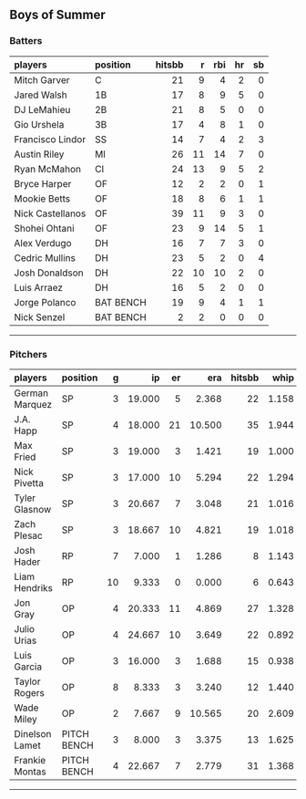 ## Boys of Summer

### Batters

 
|players          |position  | hitsbb|  r| rbi| hr| sb| 
|:----------------|:---------|------:|--:|---:|--:|--:| 
|Mitch Garver     |C         |     21|  9|   4|  2|  0| 
|Jared Walsh      |1B        |     17|  8|   9|  5|  0| 
|DJ LeMahieu      |2B        |     21|  8|   5|  0|  0| 
|Gio Urshela      |3B        |     17|  4|   8|  1|  0| 
|Francisco Lindor |SS        |     14|  7|   4|  2|  3| 
|Austin Riley     |MI        |     26| 11|  14|  7|  0| 
|Ryan McMahon     |CI        |     24| 13|   9|  5|  2| 
|Bryce Harper     |OF        |     12|  2|   2|  0|  1| 
|Mookie Betts     |OF        |     18|  8|   6|  1|  1| 
|Nick Castellanos |OF        |     39| 11|   9|  3|  0| 
|Shohei Ohtani    |OF        |     23|  9|  14|  5|  1| 
|Alex Verdugo     |DH        |     16|  7|   7|  3|  0| 
|Cedric Mullins   |DH        |     23|  5|   2|  0|  4| 
|Josh Donaldson   |DH        |     22| 10|  10|  2|  0| 
|Luis Arraez      |DH        |     16|  5|   2|  0|  0| 
|Jorge Polanco    |BAT BENCH |     19|  9|   4|  1|  1| 
|Nick Senzel      |BAT BENCH |      2|  2|   0|  0|  0| 

* * *

### Pitchers

 
|players        |position    |  g|     ip| er|    era| hitsbb|  whip| so|  w| sv| 
|:--------------|:-----------|--:|------:|--:|------:|------:|-----:|--:|--:|--:| 
|German Marquez |SP          |  3| 19.000|  5|  2.368|     22| 1.158| 22|  2|  0| 
|J.A. Happ      |SP          |  4| 18.000| 21| 10.500|     35| 1.944| 19|  1|  0| 
|Max Fried      |SP          |  3| 19.000|  3|  1.421|     19| 1.000| 14|  1|  0| 
|Nick Pivetta   |SP          |  3| 17.000| 10|  5.294|     22| 1.294| 24|  1|  0| 
|Tyler Glasnow  |SP          |  3| 20.667|  7|  3.048|     21| 1.016| 23|  0|  0| 
|Zach Plesac    |SP          |  3| 18.667| 10|  4.821|     19| 1.018|  7|  2|  0| 
|Josh Hader     |RP          |  7|  7.000|  1|  1.286|      8| 1.143| 12|  0|  5| 
|Liam Hendriks  |RP          | 10|  9.333|  0|  0.000|      6| 0.643| 15|  0|  7| 
|Jon Gray       |OP          |  4| 20.333| 11|  4.869|     27| 1.328| 12|  0|  0| 
|Julio Urias    |OP          |  4| 24.667| 10|  3.649|     22| 0.892| 29|  3|  0| 
|Luis Garcia    |OP          |  3| 16.000|  3|  1.688|     15| 0.938| 19|  3|  0| 
|Taylor Rogers  |OP          |  8|  8.333|  3|  3.240|     12| 1.440| 13|  1|  2| 
|Wade Miley     |OP          |  2|  7.667|  9| 10.565|     20| 2.609|  7|  0|  0| 
|Dinelson Lamet |PITCH BENCH |  3|  8.000|  3|  3.375|     13| 1.625| 10|  1|  0| 
|Frankie Montas |PITCH BENCH |  4| 22.667|  7|  2.779|     31| 1.368| 28|  1|  0| 


* * *



